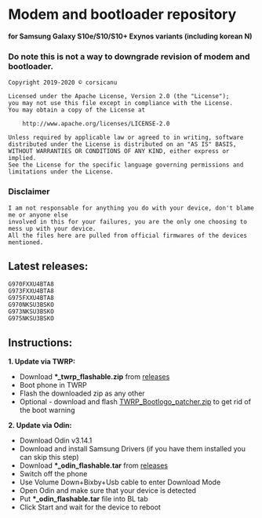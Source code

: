 # Modem and bootloader repository 
**for Samsung Galaxy S10e/S10/S10+ Exynos variants (including korean N)**

### Do note this is not a way to downgrade revision of modem and bootloader.

```
Copyright 2019-2020 © corsicanu

Licensed under the Apache License, Version 2.0 (the "License");
you may not use this file except in compliance with the License.
You may obtain a copy of the License at

    http://www.apache.org/licenses/LICENSE-2.0

Unless required by applicable law or agreed to in writing, software
distributed under the License is distributed on an "AS IS" BASIS,
WITHOUT WARRANTIES OR CONDITIONS OF ANY KIND, either express or implied.
See the License for the specific language governing permissions and
limitations under the License.
```
### Disclaimer
```
I am not responsable for anything you do with your device, don't blame me or anyone else 
involved in this for your failures, you are the only one choosing to mess up with your device. 
All the files here are pulled from official firmwares of the devices mentioned.
```

## Latest releases:
```
G970FXXU4BTA8
G973FXXU4BTA8
G975FXXU4BTA8
G970NKSU3BSKO
G973NKSU3BSKO
G975NKSU3BSKO
```

## Instructions:
**1. Update via TWRP:**
   - Download **\*\_twrp\_flashable\.zip** from [releases](https://github.com/corsicanu/9820-bootloaders_and_modems/releases)
   - Boot phone in TWRP
   - Flash the downloaded zip as any other
   - Optional - download and flash [TWRP_Bootlogo_patcher.zip](TWRP_Bootlogo_patcher.zip) to get rid of the boot warning

**2. Update via Odin:**
   - Download Odin v3.14.1
   - Download and install Samsung Drivers (if you have them installed you can skip this step)
   - Download **\*\_odin\_flashable\.tar** from [releases](https://github.com/corsicanu/9820-bootloaders_and_modems/releases)
   - Switch off the phone
   - Use Volume Down+Bixby+Usb cable to enter Download Mode
   - Open Odin and make sure that your device is detected
   - Put **\*\_odin\_flashable\.tar** file into BL tab
   - Click Start and wait for the device to reboot
